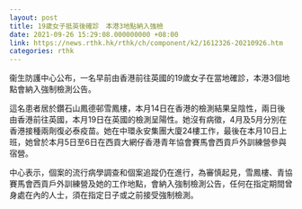 ```yaml
---
layout: post
title: 19歲女子抵英後確診　本港3地點納入強檢
date: 2021-09-26 15:29:08.000000000 +08:00
link: https://news.rthk.hk/rthk/ch/component/k2/1612326-20210926.htm
categories: rthk
---
```


衞生防護中心公布，一名早前由香港前往英國的19歲女子在當地確診，本港3個地點會納入強制檢測公告。

這名患者居於鑽石山鳳德邨雪鳳樓，本月14日在香港的檢測結果呈陰性，兩日後由香港前往英國，本月19日在英國的檢測呈陽性。她沒有病徵，4月及5月分別在香港接種兩劑復必泰疫苗。她在中環永安集團大廈24樓工作，最後在本月10日上班，她曾於本月5日至6日在西貢大網仔香港青年協會賽馬會西貢戶外訓練營參與宿營。

中心表示，個案的流行病學調查和個案追蹤仍在進行，為審慎起見，雪鳳樓、青協賽馬會西貢戶外訓練營及她的工作地點，會納入強制檢測公告，任何在指定期間曾身處在內的人士，須在指定日子或之前接受強制檢測。
